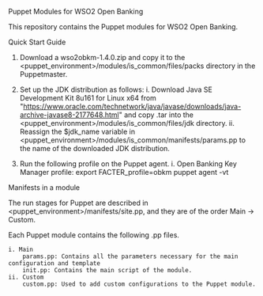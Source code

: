 Puppet Modules for WSO2 Open Banking 

This repository contains the Puppet modules for WSO2 Open Banking.

Quick Start Guide

1. Download a wso2obkm-1.4.0.zip and copy it to the <puppet_environment>/modules/is_common/files/packs directory in the Puppetmaster.

2. Set up the JDK distribution as follows:
	i. Download Java SE Development Kit 8u161 for Linux x64 from "https://www.oracle.com/technetwork/java/javase/downloads/java-archive-javase8-2177648.html" and copy .tar into the <puppet_environment>/modules/is_common/files/jdk directory.
	ii. Reassign the $jdk_name variable in <puppet_environment>/modules/is_common/manifests/params.pp to the name of the downloaded JDK distribution.

3. Run the following profile on the Puppet agent.
	i. Open Banking Key Manager profile:
		export FACTER_profile=obkm
		puppet agent -vt

Manifests in a module

The run stages for Puppet are described in <puppet_environment>/manifests/site.pp, and they are of the order Main -> Custom.

Each Puppet module contains the following .pp files.

	i. Main
		params.pp: Contains all the parameters necessary for the main configuration and template
		init.pp: Contains the main script of the module.
	ii. Custom
		custom.pp: Used to add custom configurations to the Puppet module.	

